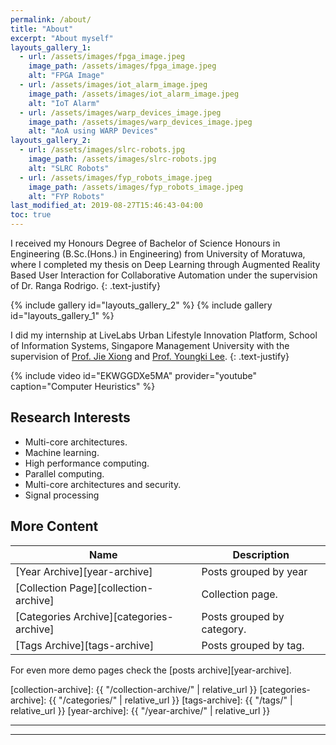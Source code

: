 ```yaml
---
permalink: /about/
title: "About"
excerpt: "About myself"
layouts_gallery_1:
  - url: /assets/images/fpga_image.jpeg
    image_path: /assets/images/fpga_image.jpeg
    alt: "FPGA Image"
  - url: /assets/images/iot_alarm_image.jpeg
    image_path: /assets/images/iot_alarm_image.jpeg
    alt: "IoT Alarm"
  - url: /assets/images/warp_devices_image.jpeg
    image_path: /assets/images/warp_devices_image.jpeg
    alt: "AoA using WARP Devices"
layouts_gallery_2:
  - url: /assets/images/slrc-robots.jpg
    image_path: /assets/images/slrc-robots.jpg
    alt: "SLRC Robots"
  - url: /assets/images/fyp_robots_image.jpeg
    image_path: /assets/images/fyp_robots_image.jpeg
    alt: "FYP Robots"
last_modified_at: 2019-08-27T15:46:43-04:00
toc: true
---
```


I received my Honours Degree of Bachelor of Science Honours in Engineering (B.Sc.(Hons.) in Engineering) from University of Moratuwa,
where I completed my thesis on Deep Learning through Augmented Reality Based User Interaction for Collaborative Automation under the supervision of
Dr. Ranga Rodrigo.
{: .text-justify}

{% include gallery id="layouts_gallery_2" %}
{% include gallery id="layouts_gallery_1" %}

I did my internship at LiveLabs Urban Lifestyle Innovation Platform, School of Information Systems, Singapore Management University with the
supervision of 
[Prof. Jie Xiong]({{"https://scholar.google.com/citations?user=GR9VzaMAAAAJ&hl=en"}}) and
[Prof. Youngki Lee]({{"https://scholar.google.com/citations?user=qhKU0oMAAAAJ&hl=en"}}).
{: .text-justify}

{% include video id="EKWGGDXe5MA" provider="youtube" caption="Computer Heuristics" %}

## Research Interests

- Multi-core architectures.
- Machine learning.
- High performance computing.
- Parallel computing.
- Multi-core architectures and security.
- Signal processing

## More Content

| Name                                        | Description                                           |
| ------------------------------------------- | ----------------------------------------------------- |
| [Year Archive][year-archive] | Posts grouped by year|
| [Collection Page][collection-archive] | Collection page. |
| [Categories Archive][categories-archive] | Posts grouped by category. |
| [Tags Archive][tags-archive] | Posts grouped by tag. |

For even more demo pages check the [posts archive][year-archive].

[collection-archive]: {{ "/collection-archive/" | relative_url }}
[categories-archive]: {{ "/categories/" | relative_url }}
[tags-archive]: {{ "/tags/" | relative_url }}
[year-archive]: {{ "/year-archive/" | relative_url }}

---
---

